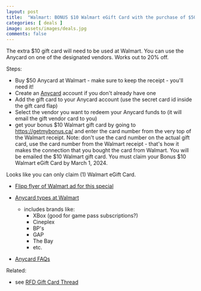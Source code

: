 ```yaml
---
layout: post
title:  "Walmart: BONUS $10 Walmart eGift Card with the purchase of $50 in AnyCard gift cards until Feb 28th 2024"
categories: [ deals ]
image: assets/images/deals.jpg
comments: false
---
```


The extra $10 gift card will need to be used at Walmart. You can use the Anycard on one of the designated vendors.  Works out to 20% off.

Steps:
- Buy $50 Anycard at Walmart - make sure to keep the receipt - you'll need it!
- Create an [Anycard](https://www.anycard.ca/choice/) account if you don't already have one
- Add the gift card to your Anycard account (use the secret card id inside the gift card flap)
- Select the vendor you want to redeem your Anycard funds to (it will email the gift vendor card to you)
- get your bonus $10 Walmart gift card by going to https://getmybonus.ca/ and enter the card number from the very top of the Walmart receipt. Note: don't use the card number on the actual gift card, use the card number from the Walmart receipt - that's how it makes the connection that you bought the card from Walmart.  You will be emailed the $10 Walmart gift card.  You must claim your Bonus $10 Walmart eGift Card by March 1, 2024.

Looks like you can only claim (1) Walmart eGift Card.

- [Flipp flyer of Walmart ad for this special](https://flipp.com/search/anycard)


- [Anycard types at Walmart](https://www.walmart.ca/en/search?q=anycard)
    - includes brands like:
        - XBox (good for game pass subscriptions?)
        - Cineplex
        - BP's
        - GAP
        - The Bay
        - etc.


- [Anycard FAQs](https://www.anycard.ca/choice/faq)


Related:
 - see [RFD Gift Card Thread](https://forums.redflagdeals.com/various-retailers-gift-cards-deals-discounts-2024-2666408/)